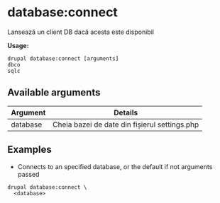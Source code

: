# database:connect
Lansează un client DB dacă acesta este disponibil

**Usage:**
```
drupal database:connect [arguments]
dbco
sqlc
```

## Available arguments
Argument | Details
---------|-------------
database | Cheia bazei de date din fișierul settings.php

## Examples
* Connects to an specified database, or the default if not arguments passed
```
drupal database:connect \
  <database>
```
